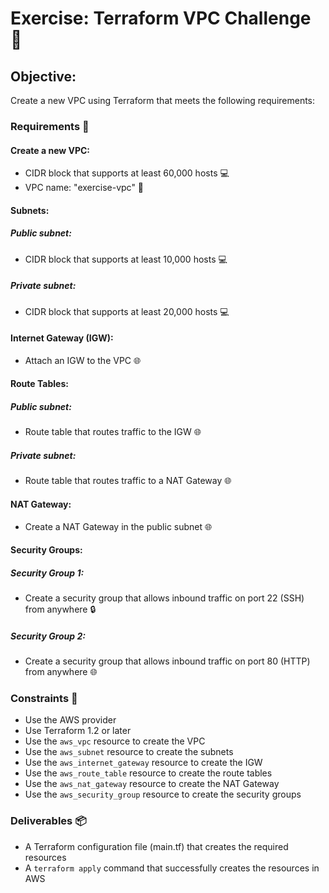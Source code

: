 # Exercise: Terraform VPC Challenge 🚀
## Objective:
Create a new VPC using Terraform that meets the following requirements:

### Requirements 📝
#### Create a new VPC:
* CIDR block that supports at least 60,000 hosts 💻
* VPC name: "exercise-vpc" 📝

#### Subnets:
##### Public subnet:
* CIDR block that supports at least 10,000 hosts 💻

##### Private subnet:
* CIDR block that supports at least 20,000 hosts 💻

#### Internet Gateway (IGW):
* Attach an IGW to the VPC 🌐

#### Route Tables:
##### Public subnet:
* Route table that routes traffic to the IGW 🌐

##### Private subnet:
* Route table that routes traffic to a NAT Gateway 🌐

#### NAT Gateway:
* Create a NAT Gateway in the public subnet 🌐

#### Security Groups:
##### Security Group 1:
* Create a security group that allows inbound traffic on port 22 (SSH) from anywhere 🔒

##### Security Group 2:
* Create a security group that allows inbound traffic on port 80 (HTTP) from anywhere 🌐

### Constraints 🚫
* Use the AWS provider
* Use Terraform 1.2 or later
* Use the `aws_vpc` resource to create the VPC
* Use the `aws_subnet` resource to create the subnets
* Use the `aws_internet_gateway` resource to create the IGW
* Use the `aws_route_table` resource to create the route tables
* Use the `aws_nat_gateway` resource to create the NAT Gateway
* Use the `aws_security_group` resource to create the security groups

### Deliverables 📦
* A Terraform configuration file (main.tf) that creates the required resources
* A `terraform apply` command that successfully creates the resources in AWS